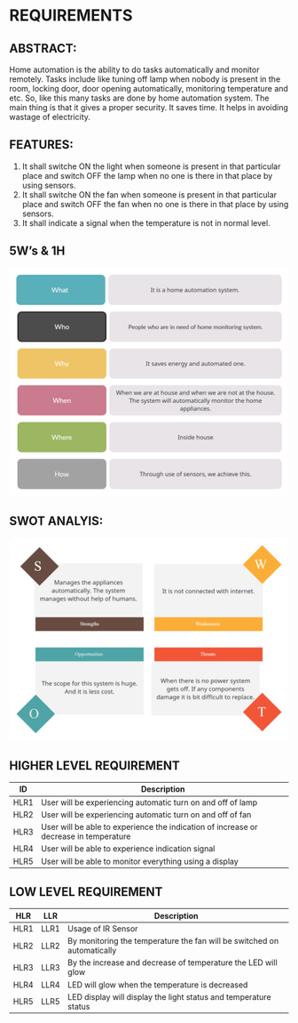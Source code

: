 # REQUIREMENTS


## ABSTRACT:
Home automation is the ability to do tasks automatically and monitor remotely. Tasks include like tuning off lamp when nobody is present in the room, locking door, door opening automatically, monitoring temperature and etc. So, like this many tasks are done by home automation system. The main thing is that it gives a proper security. It saves time. It helps in avoiding wastage of electricity.

## FEATURES:
1.	It shall switche ON the light when someone is present in that particular place and switch OFF the lamp when no one is there in that place by using sensors.
2.	It shall switche ON the fan when someone is present in that particular place and switch OFF the fan when no one is there in that place by using sensors.
3. It shall indicate a signal when the temperature is not in normal level.

## 5W’s & 1H

![](https://github.com/KeerthuMG/M2-EmbSys/blob/main/Project/6_ImagesAndVideos/5W%261H.jpg)


## SWOT ANALYIS:

![](https://github.com/KeerthuMG/M2-EmbSys/blob/main/Project/6_ImagesAndVideos/SWOT.jpg)

## HIGHER LEVEL REQUIREMENT ##

| ID | Description |
|----|------------|
|HLR1 | User will be experiencing automatic turn on and off of lamp |
|HLR2 | User will be experiencing automatic turn on and off of fan |
|HLR3 | User will be able to experience the indication of increase or decrease in temperature |
|HLR4 | User will be able to experience indication signal |
|HLR5 | User will be able to monitor everything using a display |

## LOW LEVEL REQUIREMENT ##

| HLR | LLR | Description |
|-----|-----|-------------|
|HLR1 | LLR1 | Usage of IR Sensor |
|HLR2 | LLR2 | By monitoring the temperature the fan will be switched on automatically |
|HLR3 | LLR3 | By the increase and decrease of temperature the LED will glow |
|HLR4 | LLR4 | LED will glow when the temperature is decreased |
|HLR5 | LLR5 | LED display will display the light status and temperature status |


 




